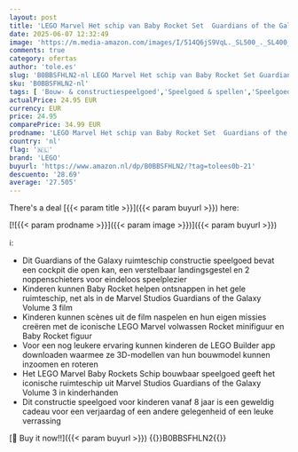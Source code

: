 ```yaml
---
layout: post
title: 'LEGO Marvel Het schip van Baby Rocket Set  Guardians of the Galaxy Volume 3 Film Bouwpakket  Bouwbaar Ruimteschip Speelgoed voor Kinderen met Superheld Figuren  Cadeau voor Jongens en Meisjes 76254'
date: 2025-06-07 12:32:49
image: 'https://m.media-amazon.com/images/I/514Q6jS9VqL._SL500_._SL400_.jpg'
comments: true
category: ofertas
author: 'tole.es'
slug: 'B0BBSFHLN2-nl LEGO Marvel Het schip van Baby Rocket Set Guardians of the...'
sku: 'B0BBSFHLN2-nl'
tags: [ 'Bouw- & constructiespeelgoed','Speelgoed & spellen','Speelgoedbouwsets','lego','🇳🇱', ]
actualPrice: 24.95 EUR
currency: EUR
price: 24.95
comparePrice: 34.99 EUR
prodname: 'LEGO Marvel Het schip van Baby Rocket Set  Guardians of the Galaxy Volume 3 Film Bouwpakket  Bouwbaar Ruimteschip Speelgoed voor Kinderen met Superheld Figuren  Cadeau voor Jongens en Meisjes 76254'
country: 'nl'
flag: '🇳🇱'
brand: 'LEGO'
buyurl: 'https://www.amazon.nl/dp/B0BBSFHLN2/?tag=tolees0b-21'
descuento: '28.69'
average: '27.505'
---
```


There's a deal [{{< param title >}}]({{< param buyurl >}})  here:

[![{{< param prodname >}}]({{< param image >}})]({{< param buyurl >}})

ℹ️:

- Dit Guardians of the Galaxy ruimteschip constructie speelgoed bevat een cockpit die open kan, een verstelbaar landingsgestel en 2 noppenschieters voor eindeloos speelplezier
- Kinderen kunnen Baby Rocket helpen ontsnappen in het gele ruimteschip, net als in de Marvel Studios Guardians of the Galaxy Volume 3 film
- Kinderen kunnen scènes uit de film naspelen en hun eigen missies creëren met de iconische LEGO Marvel volwassen Rocket minifiguur en Baby Rocket figuur
- Voor een nog leukere ervaring kunnen kinderen de LEGO Builder app downloaden waarmee ze 3D-modellen van hun bouwmodel kunnen inzoomen en roteren
- Het LEGO Marvel Baby Rockets Schip bouwbaar speelgoed geeft het iconische ruimteschip uit Marvel Studios Guardians of the Galaxy Volume 3 in kinderhanden
- Dit constructie speelgoed voor kinderen vanaf 8 jaar is een geweldig cadeau voor een verjaardag of een andere gelegenheid of een leuke verrassing

[🛒 Buy it now!!]({{< param buyurl >}})
{{<world>}}B0BBSFHLN2{{</world>}}
